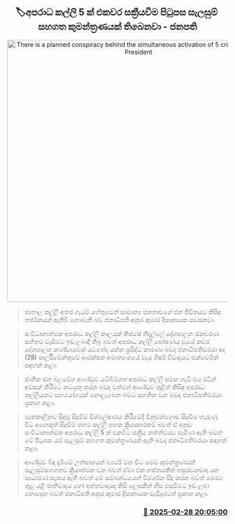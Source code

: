 <p align='center'><b><h2 align='center' title='There is a planned conspiracy behind the simultaneous activation of 5 criminal gangs - President'>🏷අපරාධ කල්ලි 5 ක් එකවර සක්‍රීයවීම පිටුපස සැලසුම් ​සහගත කුමන්ත්‍රණයක් තිබෙනවා - ජනපති</h2></b></p>
<p align='center'><img src='https://helakuru.sgp1.cdn.digitaloceanspaces.com/esana/images/lib/anura-president-parliment-araivel-new.jpg' width='600' alt='There is a planned conspiracy behind the simultaneous activation of 5 criminal gangs - President'></p>

> පාතාල කල්ලි අතර ගැටුම් හේතුවෙන් සාමාන්‍ය ජනතාවගේ ජන ජීවිතයට කිසිඳු තර්ජනයක් ඇතිවී නොමැති බව ජනාධිපති අනුර කුමාර දිසානායක පවසනවා.

> සංවිධානාත්මක අපරාධ කල්ලි කාලයක් තිස්සේ නිදැල්ලේ දේශපාලන රැකවරණ සහිතව වැඩීමට ඉඩ ලබාදී තිබූ බවත් අපරාධ කල්ලි පෝෂණය වූයේ කවර දේශපාලන කණ්ඩායමක් යටතේද යන්න ප්‍රසිද්ධ කාරණා බවද ජනාධිපතිවරයා අද (28) පාර්ලිමේන්තුවේ ආරක්ෂක අමාත්‍යංශයේ වැය ශිර්ෂ විවාදයට එක්වෙමින් සඳහන් කළා. 

> ජාතික ජන බලවේග ආණ්ඩුව යටිබිම්ගත අපරාධ කල්ලි සමඟ ගැටී එය රටින් අවසන් කිරීමට කටයුතු කරන බවද වත්මන් ආණ්ඩුව තුළින් කිසිඳු අපරාධ කල්ලියකට සහයෝගයක් නොලැබෙන බවට සහතික වන බවද ජනාධිපති​වරයා ප්‍රකාශ කළා.

> මෑතකාලීනව සිදුවූ සිදුවීම් විශ්ලේෂණය කිරීමේදී මිනුවන්ගොඩ සිදුවීම හැරුණු විට අනෙකුත් සිදුවීම් ප​හම කල්ලි පහක ක්‍රියාකාරකම් බවත් ඒ අනුව සංවිධානාත්මක අපරාධ කල්ලි 5 ක් එකවිට සක්‍රීය තත්ත්වයට පැමිණ ඇති බවත් මේ පිටුපස යම් සැලසුම් සහගත කුමන්ත්‍රණයක් ඇති බවද ජනාධිපතිවරයා සඳහන් කළා.

> ආණ්ඩුව බිඳ දැමීමේ උත්සාහයන් ව්‍යර්ථ වන විට මෙම කුමන්ත්‍රණයන් සැලසුම්සහගතව ක්‍රියාත්මක වන බවත් ඒවා එක හස්තයකින් හසුරවනවාද යන සාධාරණ සැකය ඇති බවත් මේ සම්බන්ධයෙන් විමර්ශන සිදු කරන බවත් මෙරට තුළ යළි ජාතිවාදය හෝ අන්තවාදය​ද කිසි ලෙසකින් හිස එසවීමට ඉඩ ලබා නොදෙන බවත් ජනාධිපති අනුර කුමාර දිසානායක වැඩිදුරටත් ප්‍රකාශ කළා.



<h3 align='right'><a href='https://www.helakuru.lk/esana/p/107925/'>📅 2025-02-28 20:05:00</a></h3>
